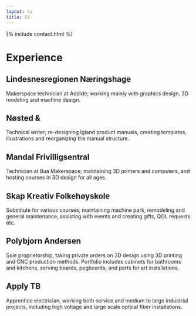 ```yaml
---
layout: cv
title: CV
---
```


{% include contact.html %}

# Experience
## Lindesnesregionen Næringshage

Makerspace technician at Addidé; working mainly with graphics design, 3D modeling and machine design.

## Nøsted &
Technical writer; re-designing Igland product manuals, creating templates, illustrations and reorganizing the manual structure.

## Mandal Frivilligsentral
Technician at Bua Makerspace; maintaining 3D printers and computers, and hosting courses in 3D design for all ages.

## Skap Kreativ Folkehøyskole
Substitute for various courses, maintaining machine park, remodeling and general maintenance, assisting with events and creating gifts, QOL requests etc.

## Polybjorn Andersen
Sole proprietorship, taking private orders on 3D design using 3D printing and CNC production methods. Portfolio includes cabinets for bathrooms and kitchens, serving boards, pegboards, and parts for art installations.

## Apply TB
Apprentice electrician, working both service and medium to large industrial projects, including high voltage and large scale optical fiber installations.